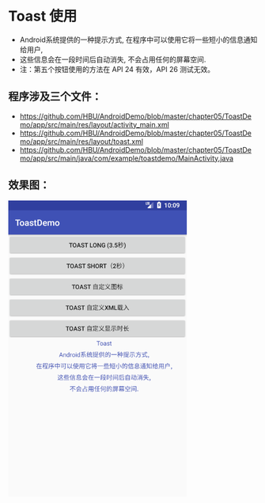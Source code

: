 # Toast 使用
 - Android系统提供的一种提示方式,  在程序中可以使用它将一些短小的信息通知给用户,
 - 这些信息会在一段时间后自动消失, 不会占用任何的屏幕空间. 
 - 注：第五个按钮使用的方法在 API 24 有效，API 26 测试无效。
 ## 程序涉及三个文件：
 - https://github.com/HBU/AndroidDemo/blob/master/chapter05/ToastDemo/app/src/main/res/layout/activity_main.xml
 - https://github.com/HBU/AndroidDemo/blob/master/chapter05/ToastDemo/app/src/main/res/layout/toast.xml
 - https://github.com/HBU/AndroidDemo/blob/master/chapter05/ToastDemo/app/src/main/java/com/example/toastdemo/MainActivity.java
 ## 效果图：
 ![](https://github.com/HBU/AndroidDemo/blob/master/chapter05/ToastDemo/Toast.png)
